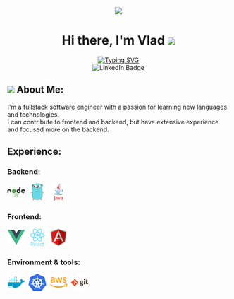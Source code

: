 <div align="center">
  <div id="header" align="center">
    <img src="https://media.giphy.com/media/jTNG3RF6EwbkpD4LZx/giphy.gif" width="400"/>
    <h1>Hi there, I'm Vlad 
    <img src="https://github.com/blackcater/blackcater/raw/main/images/Hi.gif" height="32"/></h1>
    <a href="https://git.io/typing-svg"><img src="https://readme-typing-svg.herokuapp.com?font=Monokai&weight=500&size=22&duration=4000&pause=1000&color=000000&width=435&lines=Software+engineer+from+Russia+%F0%9F%87%B7%F0%9F%87%BA" alt="Typing SVG" /></a>
  </div>
  <div id="badges">
    <img src="https://img.shields.io/badge/LinkedIn-blue?style=for-the-badge&logo=linkedin&logoColor=white" alt="LinkedIn Badge"/>
  </div>
</div>

<h2> <img src="https://github.com/TheDudeThatCode/TheDudeThatCode/blob/master/Assets/Developer.gif" width="45" /> About Me: </h2>

I'm a fullstack software engineer with a passion for learning new languages and technologies.   
I can contribute to frontend and backend, but have extensive experience and focused more on the backend.

<div>
    <h2>Experience:</h3>
  <div>
    <h3>Backend:</h3>
    <div>
      <img src="https://github.com/devicons/devicon/blob/master/icons/nodejs/nodejs-original-wordmark.svg" title="NodeJS" alt="NodeJS" width="40" height="40"/>&nbsp;
      <img src="https://github.com/devicons/devicon/blob/master/icons/go/go-original.svg" title="Golang" alt="Golang" width="40" height="40"/>&nbsp;
      <img src="https://github.com/devicons/devicon/blob/master/icons/java/java-original-wordmark.svg" title="Java" alt="Java" width="40" height="40"/>&nbsp;
    </div>
  </div>
  <div>
    <h3>Frontend:</h3>
    <div>
      <img src="https://github.com/devicons/devicon/blob/master/icons/vuejs/vuejs-original.svg" title="Vue" alt="Vue" width="40" height="40"/>&nbsp;
      <img src="https://github.com/devicons/devicon/blob/master/icons/react/react-original-wordmark.svg" title="React" alt="React" width="40" height="40"/>&nbsp;
      <img src="https://github.com/devicons/devicon/blob/master/icons/angularjs/angularjs-original.svg" title="Angular" alt="Angular" width="40" height="40"/>&nbsp;
    </div>
  </div>
  <div>
    <h3>Environment & tools:</h3>
    <div>
      <img src="https://github.com/devicons/devicon/blob/master/icons/docker/docker-plain.svg" title="Docker" alt="Docker" width="40" height="40"/>&nbsp;
      <img src="https://github.com/devicons/devicon/blob/master/icons/kubernetes/kubernetes-plain.svg" title="kubernetes" alt="kubernetes" width="40" height="40"/>&nbsp;
      <img src="https://github.com/devicons/devicon/blob/master/icons/amazonwebservices/amazonwebservices-plain-wordmark.svg" title="AWS" alt="AWS" width="40" height="40"/>&nbsp;
      <img src="https://github.com/devicons/devicon/blob/master/icons/git/git-original-wordmark.svg" title="Git" **alt="Git" width="40" height="40"/>
    </div>
  </div>
</div>
<div id="stats" align="center">
  <div><img src="https://komarev.com/ghpvc/?username=ReshetovItsMe&style=flat&color=blue" alt=""/></div>
</div>

